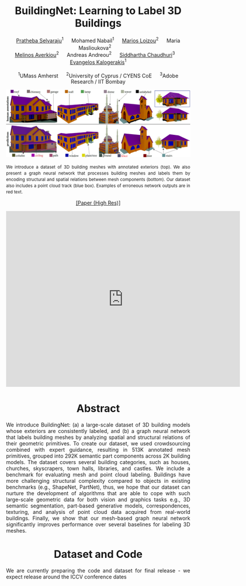 <h1 align="center">BuildingNet: Learning to Label 3D Buildings</h1>

<p align="center">
  <a href="https://www.linkedin.com/in/prathebaselvaraju">Pratheba Selvaraju</a><sup>1</sup> &emsp;
  Mohamed Nabail<sup>1</sup> &emsp;
  <a href="https://www.cyens.org.cy/en-gb/about/people/research-department/multidisciplinary-research-groups/mrg-groups/vcg-visual-computing-group/marios-loizou/">Marios Loizou</a><sup>2</sup> &emsp;
  Maria Maslioukova<sup>2</sup> &emsp;
  <br>
  <a href="https://www.cyens.org.cy/en-gb/about/people/research-department/multidisciplinary-research-groups/mrg-groups/vcg-visual-computing-group/melinos-averkiou-1/">Melinos Averkiou</a><sup>2</sup> &emsp;
  Andreas Andreou<sup>2</sup> &emsp;
  <a href="https://www.cse.iitb.ac.in/~sidch/">Siddhartha Chaudhuri</a><sup>3</sup> &emsp;
  <a href="https://people.cs.umass.edu/~kalo/">Evangelos Kalogerakis</a><sup>1</sup>
  <br>
  <br>
  <sup>1</sup>UMass Amherst &emsp;
  <sup>2</sup>University of Cyprus / CYENS CoE &emsp;
  <sup>3</sup>Adobe Research / IIT Bombay
</p>

<div align="center">
    <img src="images/teaser.png" width="100%" height ="50%" alt="teaser.png" />
</div>
<p align="justify"><small>We introduce a dataset of 3D building meshes with annotated exteriors (top). We also present a graph neural network that processes building meshes and 
labels them by encoding structural and spatial relations between mesh components (bottom). Our dataset also includes a point cloud track (blue box). Examples of erroneous network 
outputs are in red text.</small></p>

<p align="center">
  <a href="https://drive.google.com/file/d/1aD5AIkx58k7EyK8Utg8vKv2Y_UMZ--pv/view?usp=sharing">[Paper (High Res)]</a>
</p>

<div class="embed-container">
  <iframe
      width="640"
      height="480"
      src="https://drive.google.com/file/d/1TLQM30hOfzFvDuTxXoQ6x2cBStMDm9bD"
      frameborder="0"
      allowfullscreen="">
  </iframe>
</div>

<h1 align="center">Abstract</h1>
<p align="justify">We introduce BuildingNet: (a) a large-scale dataset of 3D building models whose exteriors are consistently labeled, and (b) a graph neural network that labels building meshes by analyzing spatial and structural relations of their geometric primitives. To create our dataset, we used crowdsourcing combined with expert guidance, resulting in 513K annotated mesh primitives, grouped into 292K semantic part components across 2K building models. The dataset covers several building categories, such as houses, churches, skyscrapers, town halls, libraries, and castles. We include a benchmark for evaluating mesh and point cloud labeling. Buildings have more challenging structural complexity compared to objects in existing benchmarks (e.g., ShapeNet, PartNet), thus, we hope that our dataset can nurture the development of algorithms that are able to cope with such large-scale geometric data for both vision and graphics tasks e.g., 3D semantic segmentation, part-based generative models, correspondences, texturing, and analysis of point cloud data acquired from real-world buildings. Finally, we show that our mesh-based graph neural network significantly improves performance over several baselines for labeling 3D meshes.</p>

<h1 align="center">Dataset and Code</h1>
<p align="justify">We are currently preparing the code and dataset for final release - we expect release around the ICCV conference dates</p>
